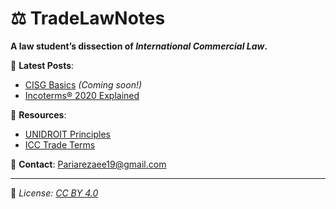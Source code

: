 # ⚖️ TradeLawNotes  
**A law student’s dissection of *International Commercial Law*.**  

📌 **Latest Posts**:  
- [CISG Basics](/posts/cisg.md) *(Coming soon!)*  
- [Incoterms® 2020 Explained](/posts/incoterms.md)  

🔗 **Resources**:  
- [UNIDROIT Principles](https://www.unidroit.org/)  
- [ICC Trade Terms](https://iccwbo.org/)  

📧 **Contact**: [Pariarezaee19@gmail.com](mailto:Pariarezaee19@gmail.com)  

---  
📜 *License: [CC BY 4.0](/LICENSE.md)*  
